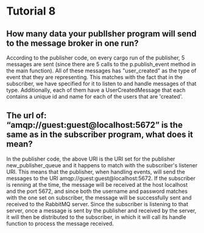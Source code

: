 # Tutorial 8

## How many data your publlsher program will send to the message broker in one run?

According to the publisher code, on every cargo run of the publisher, 5 messages are sent (since there are 5 calls to the p.publish_event method in the main function). All of these messages has "user_created" as the type of event that they are representing. This matches with the fact that in the subscriber, we have specified for it to listen to and handle messages of that type. Additionally, each of them have a UserCreatedMessage that each contains a unique id and name for each of the users that are 'created'.

## The url of: “amqp://guest:guest@localhost:5672” is the same as in the subscriber program, what does it mean?

In the publisher code, the above URI is the URI set for the publisher new_publisher_queue and it happens to match with the subscriber's listener URI. This means that the publisher, when handling events, will send the messages to the URI amqp://guest:guest@localhost:5672. If the subscriber is renning at the time, the message will be received at the host localhost and the port 5672, and since both the username and password matches with the one set on subscriber, the message will be successfully sent and received to the RabbitMQ server. Since the subscriber is listening to that server, once a message is sent by the publisher and received by the server, it will then be distributed to the subscriber, in which it will call its handle function to process the message received.
